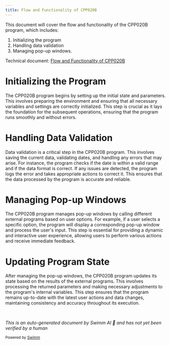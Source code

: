 ```yaml
---
title: Flow and Functionality of CPP020B
---
```

This document will cover the flow and functionality of the CPP020B program, which includes:

1. Initializing the program
2. Handling data validation
3. Managing pop-up windows.

Technical document: <SwmLink doc-title="Flow and Functionality of CPP020B">[Flow and Functionality of CPP020B](/.swm/flow-and-functionality-of-cpp020b.ghxztj8u.sw.md)</SwmLink>

# Initializing the Program

The CPP020B program begins by setting up the initial state and parameters. This involves preparing the environment and ensuring that all necessary variables and settings are correctly initialized. This step is crucial as it lays the foundation for the subsequent operations, ensuring that the program runs smoothly and without errors.

# Handling Data Validation

Data validation is a critical step in the CPP020B program. This involves saving the current data, validating dates, and handling any errors that may arise. For instance, the program checks if the date is within a valid range and if the data format is correct. If any issues are detected, the program logs the error and takes appropriate actions to correct it. This ensures that the data processed by the program is accurate and reliable.

# Managing Pop-up Windows

The CPP020B program manages pop-up windows by calling different external programs based on user options. For example, if a user selects a specific option, the program will display a corresponding pop-up window and process the user's input. This step is essential for providing a dynamic and interactive user experience, allowing users to perform various actions and receive immediate feedback.

# Updating Program State

After managing the pop-up windows, the CPP020B program updates its state based on the results of the external programs. This involves processing the returned parameters and making necessary adjustments to the program's internal variables. This step ensures that the program remains up-to-date with the latest user actions and data changes, maintaining consistency and accuracy throughout its execution.

&nbsp;

*This is an auto-generated document by Swimm AI 🌊 and has not yet been verified by a human*

<SwmMeta version="3.0.0" repo-id="Z2l0aHViJTNBJTNBa2VsbG8lM0ElM0Fzd2ltbWlv" repo-name="kello"><sup>Powered by [Swimm](/)</sup></SwmMeta>
